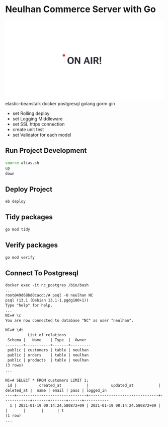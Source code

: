 # Neulhan Commerce Server with Go
![](static/ONAIR.png)
elastic-beanstalk docker postgresql golang gorm gin

- set Rolling deploy
- set Logging Middleware
- set SSL https connection
- create unit test
- set Validator for each model

## Run Project Development
```bash
source alias.sh
up
down
```

## Deploy Project
```bash
eb deploy
```

## Tidy packages
```bash
go mod tidy
```

## Verify packages
```bash
go mod verify
```

## Connect To Postgresql 
```
docker exec -it nc_postgres /bin/bash
...
root@49d68bd0cacd:/# psql -U neulhan NC
psql (13.1 (Debian 13.1-1.pgdg100+1))
Type "help" for help.
...
NC=# \c
You are now connected to database "NC" as user "neulhan".
```

```
NC=# \dt
          List of relations
 Schema |   Name    | Type  |  Owner  
--------+-----------+-------+---------
 public | customers | table | neulhan
 public | orders    | table | neulhan
 public | products  | table | neulhan
(3 rows)
...

NC=# SELECT * FROM customers LIMIT 1;
 id |          created_at           |          updated_at           | deleted_at |  name | email | pass | logged_in 
----+-------------------------------+-------------------------------+------------+-------+-------+------+-----------
  1 | 2021-01-19 00:14:24.580872+09 | 2021-01-19 00:14:24.580872+09 |            |       |       |      | t
(1 row)
...
```
